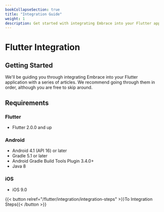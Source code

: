 ```yaml
---
bookCollapseSection: true
title: "Integration Guide"
weight: 1
description: Get started with integrating Embrace into your Flutter application
---
```


# Flutter Integration

## Getting Started

We'll be guiding you through integrating Embrace into your Flutter application
with a series of articles. We recommend going through them in order, although
you are free to skip around. 

## Requirements

### Flutter

* Flutter 2.0.0 and up

### Android

* Android 4.1 (API 16) or later
* Gradle 5.1 or later
* Android Gradle Build Tools Plugin 3.4.0+
* Java 8

### iOS

* iOS 9.0

{{< button relref="/flutter/integration/integration-steps" >}}To Integration Steps{{< /button >}}
